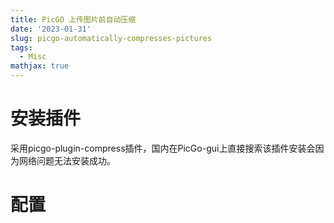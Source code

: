 ```yaml
---
title: PicGO 上传图片前自动压缩
date: '2023-01-31'
slug: picgo-automatically-compresses-pictures
tags:
  - Misc
mathjax: true
---
```

# 安装插件
采用picgo-plugin-compress插件，国内在PicGo-gui上直接搜索该插件安装会因为网络问题无法安装成功。

# 配置



